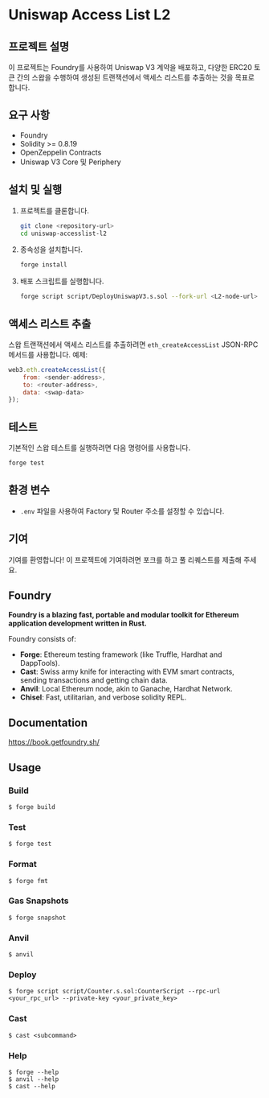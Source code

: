 # Uniswap Access List L2

## 프로젝트 설명
이 프로젝트는 Foundry를 사용하여 Uniswap V3 계약을 배포하고, 다양한 ERC20 토큰 간의 스왑을 수행하여 생성된 트랜잭션에서 액세스 리스트를 추출하는 것을 목표로 합니다.

## 요구 사항
- Foundry
- Solidity >= 0.8.19
- OpenZeppelin Contracts
- Uniswap V3 Core 및 Periphery

## 설치 및 실행
1. 프로젝트를 클론합니다.
   ```bash
   git clone <repository-url>
   cd uniswap-accesslist-l2
   ```

2. 종속성을 설치합니다.
   ```bash
   forge install
   ```

3. 배포 스크립트를 실행합니다.
   ```bash
   forge script script/DeployUniswapV3.s.sol --fork-url <L2-node-url> --broadcast
   ```

## 액세스 리스트 추출
스왑 트랜잭션에서 액세스 리스트를 추출하려면 `eth_createAccessList` JSON-RPC 메서드를 사용합니다. 예제:
```javascript
web3.eth.createAccessList({
    from: <sender-address>,
    to: <router-address>,
    data: <swap-data>
});
```

## 테스트
기본적인 스왑 테스트를 실행하려면 다음 명령어를 사용합니다.
```bash
forge test
```

## 환경 변수
- `.env` 파일을 사용하여 Factory 및 Router 주소를 설정할 수 있습니다.

## 기여
기여를 환영합니다! 이 프로젝트에 기여하려면 포크를 하고 풀 리퀘스트를 제출해 주세요.

## Foundry

**Foundry is a blazing fast, portable and modular toolkit for Ethereum application development written in Rust.**

Foundry consists of:

-   **Forge**: Ethereum testing framework (like Truffle, Hardhat and DappTools).
-   **Cast**: Swiss army knife for interacting with EVM smart contracts, sending transactions and getting chain data.
-   **Anvil**: Local Ethereum node, akin to Ganache, Hardhat Network.
-   **Chisel**: Fast, utilitarian, and verbose solidity REPL.

## Documentation

https://book.getfoundry.sh/

## Usage

### Build

```shell
$ forge build
```

### Test

```shell
$ forge test
```

### Format

```shell
$ forge fmt
```

### Gas Snapshots

```shell
$ forge snapshot
```

### Anvil

```shell
$ anvil
```

### Deploy

```shell
$ forge script script/Counter.s.sol:CounterScript --rpc-url <your_rpc_url> --private-key <your_private_key>
```

### Cast

```shell
$ cast <subcommand>
```

### Help

```shell
$ forge --help
$ anvil --help
$ cast --help
```
